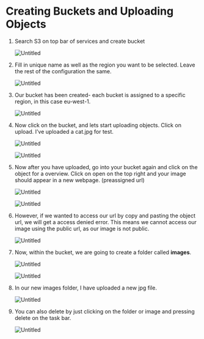 # Creating Buckets and Uploading Objects

1) Search S3 on top bar of services and create bucket 

    ![Untitled](images/Untitled.png)

2) Fill in unique name as well as the region you want to be selected. Leave the rest of the configuration the same.

    ![Untitled](images/Untitled%201.png)

3) Our bucket has been created- each bucket is assigned to a specific region, in this case eu-west-1. 

    ![Untitled](images/Untitled%202.png)

4) Now click on the bucket, and lets start uploading objects. Click on upload. I’ve uploaded a cat.jpg for test. 

    ![Untitled](images/Untitled%203.png)

    ![Untitled](images/Untitled%204.png)

5) Now after you have uploaded, go into your bucket again and click on the object for a overview. Click on open on the top right and your image should appear in a new webpage. (preassigned url)

    ![Untitled](images/Untitled%205.png)

    ![Untitled](images/Untitled%206.png)

6) However, if we wanted to access our url by copy and pasting the object url, we will get a access denied error. This means we cannot access our image using the public url, as our image is not public. 

    ![Untitled](images/Untitled%207.png)

7) Now, within the bucket, we are going to create a folder called **images**.

    ![Untitled](images/Untitled%208.png)

    ![Untitled](images/Untitled%209.png)

8) In our new images folder, I have uploaded a new jpg file.

    ![Untitled](images/Untitled%2010.png)

9) You can also delete by just clicking on the folder or image and pressing delete on the task bar. 

    ![Untitled](images/Untitled%2011.png)